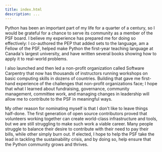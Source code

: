 ```yaml
---
title: index.html
description: ...
---
```


Python has been an important part of my life for a quarter of a century, so I would be grateful for a chance to serve its community as a member of the PSF board. I believe my experience has prepared me for doing so effectively: I co\-authored the PEP that added sets to the language, am a Fellow of the PSF, helped make Python the first\-year teaching language at Canada's largest university, and have written several books showing how to apply it to real\-world problems.


I also launched and then led a non\-profit organization called Software Carpentry that now has thousands of instructors running workshops on basic computing skills in dozens of countries. Building that gave me first\-hand experience of the challenges that non\-profit organizations face; I hope that what I learned about fundraising, governance, community management, committee work, and managing changes in leadership will allow me to contribute to the PSF in meaningful ways.


My other reason for nominating myself is that I don't like to leave things half\-done. The first generation of open source contributors proved that volunteers working together can create world\-class infrastructure and tools, but we are still struggling to make such work a viable career. Many people struggle to balance their desire to contribute with their need to pay their bills, while other simply burn out. If elected, I hope to help the PSF take the lead in tackling the sustainability crisis, and by doing so, help ensure that the Python community grows and thrives.



